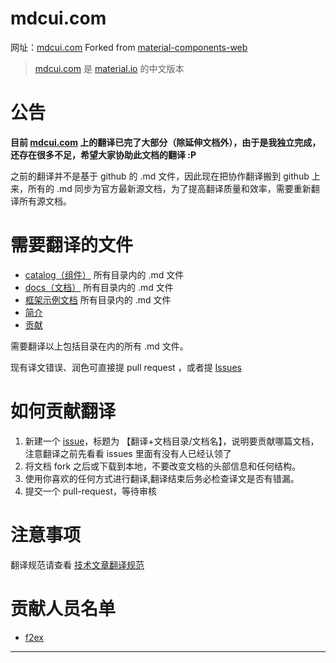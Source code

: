 # mdcui.com

网址：[mdcui.com](http://mdcui.com/) 
 Forked from [material-components-web](https://github.com/material-components/material-components-web)  
> [mdcui.com](http://mdcui.com/) 是 [material.io](https://www.material.io/) 的中文版本

# 公告

**目前 [mdcui.com](http://mdcui.com/) 上的翻译已完了大部分（除延伸文档外），由于是我独立完成，还存在很多不足，希望大家协助此文档的翻译 :P**

之前的翻译并不是基于 github 的 .md 文件，因此现在把协作翻译搬到 github 上来，所有的 .md 同步为官方最新源文档，为了提高翻译质量和效率，需要重新翻译所有源文档。

# 需要翻译的文件

*   [catalog（组件）](https://github.com/f2ex/MDC-Web-cn/tree/master/packages) 所有目录内的 .md 文件
*   [docs（文档）](https://github.com/f2ex/MDC-Web-cn/tree/master/docs) 所有目录内的 .md 文件
*   [框架示例文档](https://github.com/f2ex/MDC-Web-cn/tree/master/framework-examples) 所有目录内的 .md 文件
* [简介](https://github.com/f2ex/MDC-Web-cn/blob/master/index.md)
* [贡献](https://github.com/f2ex/MDC-Web-cn/blob/master/CONTRIBUTING.md)

需要翻译以上包括目录在内的所有 .md 文件。

现有译文错误、润色可直接提 pull request ，或者提 [Issues](https://github.com/f2ex/MDC-Web-cn/issues)

# 如何贡献翻译

1. 新建一个 [issue](https://github.com/f2ex/MDC-Web-cn/issues)，标题为 【翻译+文档目录/文档名】，说明要贡献哪篇文档，注意翻译之前先看看 issues 里面有没有人已经认领了
2. 将文档 fork 之后或下载到本地，不要改变文档的头部信息和任何结构。
3. 使用你喜欢的任何方式进行翻译,翻译结束后务必检查译文是否有错漏。
4. 提交一个 pull-request，等待审核

# 注意事项

翻译规范请查看 [技术文章翻译规范](https://github.com/f2ex/MDC-Web-cn/issues/1)

# 贡献人员名单
* [f2ex](https://github.com/f2ex/)

* * *

